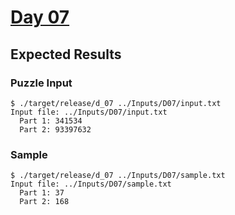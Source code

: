 # [Day 07](https://adventofcode.com/2021/day/7)

## Expected Results

### Puzzle Input

```console
$ ./target/release/d_07 ../Inputs/D07/input.txt
Input file: ../Inputs/D07/input.txt
  Part 1: 341534
  Part 2: 93397632
```

### Sample

```console
$ ./target/release/d_07 ../Inputs/D07/sample.txt
Input file: ../Inputs/D07/sample.txt
  Part 1: 37
  Part 2: 168
```
